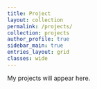 ```yaml
---
title: Project
layout: collection
permalink: /projects/
collection: projects
author_profile: true
sidebar_main: true
entries_layout: grid
classes: wide
---
```


My projects will appear here.  
